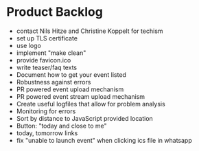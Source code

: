 # Product Backlog
  - contact Nils Hitze and Christine Koppelt for techism
  - set up TLS certificate
  - use logo
  - implement "make clean"
  - provide favicon.ico
  - write teaser/faq texts
  - Document how to get your event listed
  - Robustness against errors
  - PR powered event upload mechanism
  - PR powered event stream upload mechanism
  - Create useful logfiles that allow for problem analysis
  - Monitoring for errors
  - Sort by distance to JavaScript provided location
  - Button: "today and close to me"
  - today, tomorrow links
  - fix "unable to launch event" when clicking ics file in whatsapp
